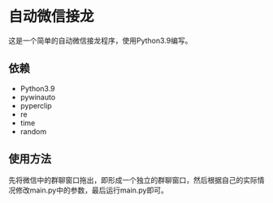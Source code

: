 # 自动微信接龙  

这是一个简单的自动微信接龙程序，使用Python3.9编写。  

## 依赖  

- Python3.9  
- pywinauto
- pyperclip
- re
- time
- random

## 使用方法  

先将微信中的群聊窗口拖出，即形成一个独立的群聊窗口，然后根据自己的实际情况修改main.py中的参数，最后运行main.py即可。  
